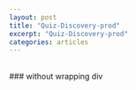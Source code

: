 ```yaml
---
layout: post
title: "Quiz-Discovery-prod"
excerpt: "Quiz-Discovery-prod"
categories: articles
---
```

<div class="unit-container" style="width: 566px;">
<div class="apester-media" data-media-id="5f75b4b1bbda82837103ed0a" height="528"></div><script async src="https://static.apester.com/js/sdk/latest/apester-sdk.js"></script>
</div>
<br>
### without wrapping div
<br>
<div class="apester-media" data-media-id="5f75b4b1bbda82837103ed0a" height="528"></div><script async src="https://static.apester.com/js/sdk/latest/apester-sdk.js"></script>
